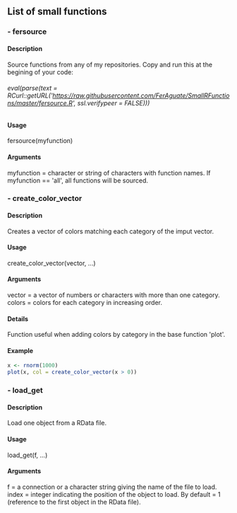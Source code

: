 ## List of small functions
### - fersource
#### Description
Source functions from any of my repositories.
Copy and run this at the begining of your code:<br />

###### eval(parse(text = RCurl::getURL('https://raw.githubusercontent.com/FerAguate/SmallRFunctions/master/fersource.R', ssl.verifypeer = FALSE)))

#### Usage
fersource(myfunction)
#### Arguments
myfunction = character or string of characters with function names. If myfunction == 'all', all functions will be sourced.

### - create_color_vector
#### Description
Creates a vector of colors matching each category of the imput vector.
#### Usage
create_color_vector(vector, ...)
#### Arguments
vector = a vector of numbers or characters with more than one category.<br />
colors = colors for each category in increasing order.
#### Details
Function useful when adding colors by category in the base function 'plot'.
#### Example
```R
x <- rnorm(1000)
plot(x, col = create_color_vector(x > 0))
```

### - load_get
#### Description
Load one object from a RData file.
#### Usage
load_get(f, ...)
#### Arguments
f = a connection or a character string giving the name of the file to load.<br />
index = integer indicating the position of the object to load. By default = 1 (reference to the first object in the RData file).
